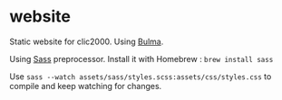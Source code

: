 # website

Static website for clic2000. Using [Bulma](https://bulma.io).

Using [Sass](https://sass-lang.com/) preprocessor. Install it with Homebrew : ```brew install sass```

Use ``sass --watch assets/sass/styles.scss:assets/css/styles.css`` to compile and keep watching for changes.